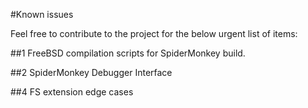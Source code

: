 #Known issues

Feel free to contribute to the project for the below urgent list of items:

##1
FreeBSD compilation scripts for SpiderMonkey build.

##2
SpiderMonkey Debugger Interface

##4
FS extension edge cases



